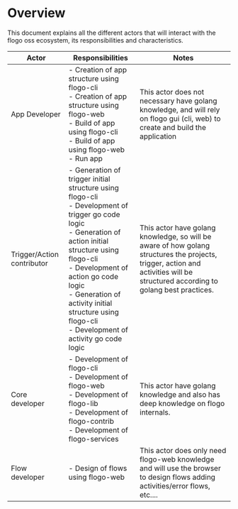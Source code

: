 # Overview
This document explains all the different actors that will interact with the flogo oss ecosystem, its responsibilities and characteristics.

| Actor                      | Responsibilities                                                                                                                                                                                                                                                                                   | Notes                                                                                                                                                                             |
|----------------------------|----------------------------------------------------------------------------------------------------------------------------------------------------------------------------------------------------------------------------------------------------------------------------------------------------|-----------------------------------------------------------------------------------------------------------------------------------------------------------------------------------|
| App Developer              | - Creation of app structure using flogo-cli<br>- Creation of app structure using flogo-web<br>- Build of app using flogo-cli<br>- Build of app using flogo-web <br>- Run app                                                                                                                                    | This actor does not necessary have golang knowledge, and will rely on flogo gui (cli, web) to create and build  the application                                                  |
| Trigger/Action contributor | - Generation of trigger initial structure using flogo-cli<br>- Development of trigger go code logic<br>- Generation of action initial structure using flogo-cli<br>- Development of action go code logic<br>- Generation of activity initial structure using flogo-cli<br>- Development of activity go code logic | This actor have golang knowledge, so will be aware of  how golang structures the projects, trigger, action and  activities will be structured according to golang best practices. |
| Core developer             | - Development of flogo-cli<br>- Development of flogo-web<br>- Development of flogo-lib<br>- Development of flogo-contrib<br>- Development of flogo-services                                                                                                                                                    | This actor have golang knowledge and also has deep knowledge  on flogo internals.                                                                                                 |
| Flow developer             | - Design of flows using flogo-web                                                                                                                                                                                                                                                                  | This actor does only need flogo-web knowledge and will use the  browser to design flows adding activities/error flows, etc....                                                    |